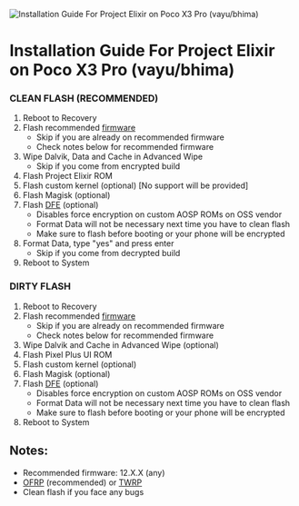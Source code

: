 ![Installation Guide For Project Elixir on Poco X3 Pro (vayu/bhima)](https://i.imgur.com/pmZkslu.png "Installation")

# Installation Guide For Project Elixir on Poco X3 Pro (vayu/bhima)

### CLEAN FLASH (RECOMMENDED)
1. Reboot to Recovery
2. Flash recommended [firmware](https://xiaomifirmwareupdater.com/firmware/vayu/)
    - Skip if you are already on recommended firmware
    - Check notes below for recommended firmware
3. Wipe Dalvik, Data and Cache in Advanced Wipe
    - Skip if you come from encrypted build
4. Flash Project Elixir ROM
5. Flash custom kernel (optional) [No support will be provided]
6. Flash Magisk (optional)
7. Flash [DFE](https://t.me/PocoX3ProUpdates/308) (optional)
    - Disables force encryption on custom AOSP ROMs on OSS vendor
    - Format Data will not be necessary next time you have to clean flash
    - Make sure to flash before booting or your phone will be encrypted
8. Format Data, type "yes" and press enter
    - Skip if you come from decrypted build
9. Reboot to System

### DIRTY FLASH
1. Reboot to Recovery
2. Flash recommended [firmware](https://xiaomifirmwareupdater.com/firmware/vayu/)
    - Skip if you are already on recommended firmware
    - Check notes below for recommended firmware
3. Wipe Dalvik and Cache in Advanced Wipe (optional)
4. Flash Pixel Plus UI ROM
5. Flash custom kernel (optional)
6. Flash Magisk (optional)
7. Flash [DFE](https://t.me/PocoX3ProUpdates/308) (optional)
    - Disables force encryption on custom AOSP ROMs on OSS vendor
    - Format Data will not be necessary next time you have to clean flash
    - Make sure to flash before booting or your phone will be encrypted
8. Reboot to System

## Notes: 
- Recommended firmware: 12.X.X (any)
- [OFRP](https://orangefox.download/device/vayu) (recommended) or [TWRP](https://t.me/PocoX3ProUpdates/288)
- Clean flash if you face any bugs
